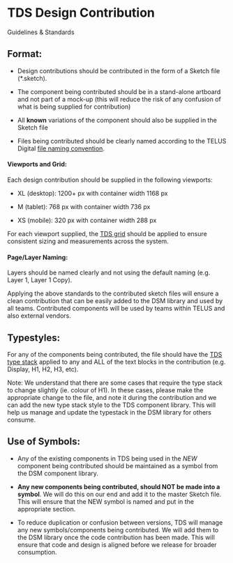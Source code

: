 # TDS Design Contribution

Guidelines & Standards

## Format:

* Design contributions should be contributed in the form of a Sketch file (*.sketch).

* The component being contributed should be in a stand-alone artboard and not part of a mock-up (this will reduce the risk of any confusion of what is being supplied for contribution)

* All **known** variations of the component should also be supplied in the Sketch file

* Files being contributed should be clearly named according to the TELUS Digital [file naming convention](https://docs.google.com/a/telus.com/document/d/1qqqwh3srXp8owsGEx_RnImyPxr6bP6KV1dfp7kV3o6g/edit?usp=sharing).

#### Viewports and Grid:

Each design contribution should be supplied in the following viewports:

* XL (desktop): 1200+ px with container width 1168 px

* M (tablet): 768 px with container width 736 px

* XS (mobile): 320 px with container width 288 px

For each viewport supplied, the [TDS grid](http://tds.telus.com/3-Foundational-Elements/4-grid.html) should be applied to ensure consistent sizing and measurements across the system.

#### Page/Layer Naming:

Layers should be named clearly and not using the default naming (e.g. Layer 1, Layer 1 Copy).

Applying the above standards to the contributed sketch files will ensure a clean contribution that can be easily added to the DSM library and used by all teams. Contributed components will be used by teams within TELUS and also external vendors.

## Typestyles: 

For any of the components being contributed, the file should have the [TDS type stack](http://tds.telus.com/3-Foundational-Elements/6-typography.html) applied to any and ALL of the text blocks in the contribution (e.g. Display, H1, H2, H3, etc). 

Note: We understand that there are some cases that require the type stack to change slightly (ie. colour of H1). In these cases, please make the appropriate change to the file, and note it during the contribution and we can add the new type stack style to the TDS component library. This will help us manage and update the typestack in the DSM library for others consume.

## Use of Symbols:

* Any of the existing components in TDS being used in the *NEW* component being contributed should be maintained as a symbol from the DSM component library. 

* **Any new components being contributed, should NOT be made into a symbol**. We will do this on our end and add it to the master Sketch file. This will ensure that the NEW symbol is named and put in the appropriate section.

* To reduce duplication or confusion between versions, TDS will manage any new symbols/components being contributed. We will add them to the DSM library once the code contribution has been made. This will ensure that code and design is aligned before we release for broader consumption.
